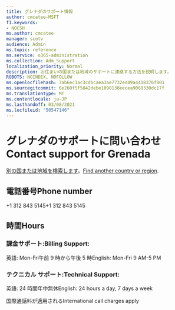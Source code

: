 ```yaml
---
title: グレナダのサポート情報
author: cmcatee-MSFT
f1.keywords:
- NOCSH
ms.author: cmcatee
manager: scotv
audience: Admin
ms.topic: reference
ms.service: o365-administration
ms.collection: Adm_Support
localization_priority: Normal
description: お住まいの国または地域のサポートに連絡する方法を説明します。
ROBOTS: NOINDEX, NOFOLLOW
ms.openlocfilehash: 7ab6ec1ac3cdbcaea3ae7732ed49a4418376f801
ms.sourcegitcommit: 6e260f5f5842debe1098138eecea9068330dc17f
ms.translationtype: MT
ms.contentlocale: ja-JP
ms.lasthandoff: 03/08/2021
ms.locfileid: "50547146"
---
```

# <a name="contact-support-for-grenada"></a><span data-ttu-id="3d1b2-103">グレナダのサポートに問い合わせ</span><span class="sxs-lookup"><span data-stu-id="3d1b2-103">Contact support for Grenada</span></span>

<span data-ttu-id="3d1b2-104">[別の国または地域を検索します](../contact-support-for-business-products.md)。</span><span class="sxs-lookup"><span data-stu-id="3d1b2-104">[Find another country or region](../contact-support-for-business-products.md).</span></span>

## <a name="phone-number"></a><span data-ttu-id="3d1b2-105">電話番号</span><span class="sxs-lookup"><span data-stu-id="3d1b2-105">Phone number</span></span>
<span data-ttu-id="3d1b2-106">+1 312 843 5145</span><span class="sxs-lookup"><span data-stu-id="3d1b2-106">+1 312 843 5145</span></span>

## <a name="hours"></a><span data-ttu-id="3d1b2-107">時間</span><span class="sxs-lookup"><span data-stu-id="3d1b2-107">Hours</span></span>
### <a name="billing-support"></a><span data-ttu-id="3d1b2-108">課金サポート:</span><span class="sxs-lookup"><span data-stu-id="3d1b2-108">Billing Support:</span></span>

<span data-ttu-id="3d1b2-109">英語: Mon-Fri午前 9 時から午後 5 時</span><span class="sxs-lookup"><span data-stu-id="3d1b2-109">English: Mon-Fri 9 AM-5 PM</span></span>

### <a name="technical-support"></a><span data-ttu-id="3d1b2-110">テクニカル サポート:</span><span class="sxs-lookup"><span data-stu-id="3d1b2-110">Technical Support:</span></span>

<span data-ttu-id="3d1b2-111">英語: 24 時間年中無休</span><span class="sxs-lookup"><span data-stu-id="3d1b2-111">English: 24 hours a day, 7 days a week</span></span>

<span data-ttu-id="3d1b2-112">国際通話料が適用される</span><span class="sxs-lookup"><span data-stu-id="3d1b2-112">International call charges apply</span></span>
